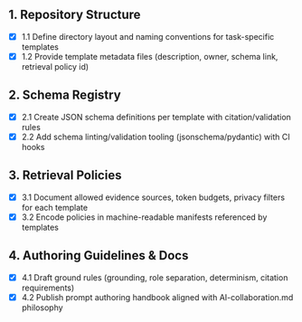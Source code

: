 ## 1. Repository Structure

- [x] 1.1 Define directory layout and naming conventions for task-specific templates
- [x] 1.2 Provide template metadata files (description, owner, schema link, retrieval policy id)

## 2. Schema Registry

- [x] 2.1 Create JSON schema definitions per template with citation/validation rules
- [x] 2.2 Add schema linting/validation tooling (jsonschema/pydantic) with CI hooks

## 3. Retrieval Policies

- [x] 3.1 Document allowed evidence sources, token budgets, privacy filters for each template
- [x] 3.2 Encode policies in machine-readable manifests referenced by templates

## 4. Authoring Guidelines & Docs

- [x] 4.1 Draft ground rules (grounding, role separation, determinism, citation requirements)
- [x] 4.2 Publish prompt authoring handbook aligned with AI-collaboration.md philosophy
